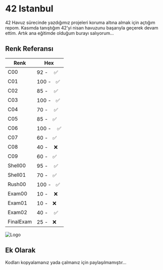 
# 42 Istanbul

42 Havuz sürecinde yazdığımız projeleri koruma altına almak için açtığım repom. Kasımda tanıştığım 42'yi nisan havuzunu başarıyla geçerek devam ettim. Artık ana 
eğitimde olduğum burayı salıyorum...


## Renk Referansı

| Renk             | Hex                                                                |
| ----------------- | ------------------------------------------------------------------ |
| C00 | 92 - ㅤ✅ |
| C01 | 100 -ㅤ✅ |
| C02 | 85 -ㅤ ✅ |
| C03 | 100 -ㅤ✅ | 
| C04 | 70 - ㅤ✅ |
| C05 | 85 -ㅤ✅ |
| C06 | 100 -ㅤ ✅ |
| C07 | 60 -ㅤ✅ | 
| C08 | 40 - ㅤ❌ |
| C09 | 60 -ㅤ✅ |
| Shell00 | 95 -ㅤ ✅ |
| Shell01 | 70 -ㅤ✅ | 
| Rush00 | 100 -ㅤ✅ |
| Exam00 | 10 -ㅤ ❌ |
| Exam01 | 10 -ㅤ❌ | 
| Exam02 | 40 -ㅤ ✅ |
| FinalExam | 25 -ㅤ❌ | 

![Logo](https://imgur.com/FSpAvsG.png)

    
## Ek Olarak

Kodları kopyalamanız yada çalmanız için paylaşılmamıştır...

  
